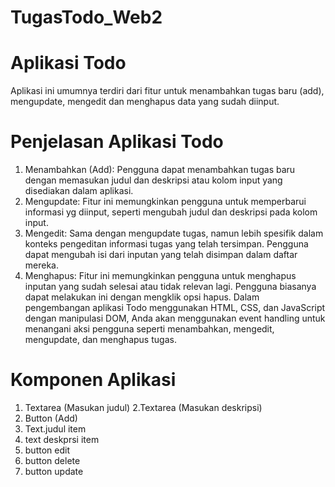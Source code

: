 # TugasTodo_Web2

# Aplikasi Todo
Aplikasi ini umumnya terdiri dari fitur untuk menambahkan tugas baru (add), mengupdate, mengedit dan menghapus data yang sudah diinput.

# Penjelasan Aplikasi Todo
1. Menambahkan (Add):
Pengguna dapat menambahkan tugas baru dengan memasukan judul dan deskripsi atau kolom input yang disediakan dalam aplikasi.
2. Mengupdate:
Fitur ini memungkinkan pengguna untuk memperbarui informasi yg diinput, seperti mengubah judul dan deskripsi pada kolom input.
3. Mengedit:
Sama dengan mengupdate tugas, namun lebih spesifik dalam konteks pengeditan informasi tugas yang telah tersimpan.
Pengguna dapat mengubah isi dari inputan yang telah disimpan dalam daftar mereka.
4. Menghapus:
Fitur ini memungkinkan pengguna untuk menghapus inputan yang sudah selesai atau tidak relevan lagi.
Pengguna biasanya dapat melakukan ini dengan mengklik opsi hapus.
Dalam pengembangan aplikasi Todo menggunakan HTML, CSS, dan JavaScript dengan manipulasi DOM, Anda akan menggunakan event handling untuk menangani aksi pengguna seperti menambahkan, mengedit, mengupdate, dan menghapus tugas.

# Komponen Aplikasi
1. Textarea (Masukan judul)
2.Textarea (Masukan deskripsi)
3. Button (Add)
4. Text.judul item
5. text deskprsi item
6. button edit
7. button delete
8. button update
